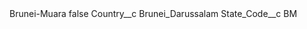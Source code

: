 <?xml version="1.0" encoding="UTF-8"?>
<CustomMetadata xmlns="http://soap.sforce.com/2006/04/metadata" xmlns:xsi="http://www.w3.org/2001/XMLSchema-instance" xmlns:xsd="http://www.w3.org/2001/XMLSchema">
    <label>Brunei-Muara</label>
    <protected>false</protected>
    <values>
        <field>Country__c</field>
        <value xsi:type="xsd:string">Brunei_Darussalam</value>
    </values>
    <values>
        <field>State_Code__c</field>
        <value xsi:type="xsd:string">BM</value>
    </values>
</CustomMetadata>
